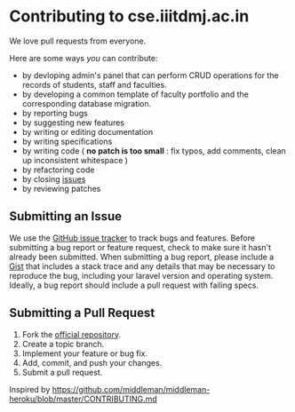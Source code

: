 # Contributing to cse.iiitdmj.ac.in

We love pull requests from everyone.


Here are some ways *you* can contribute:

* by devloping admin's panel that can perform CRUD operations for the records of students, staff and faculties.
* by developing a common template of faculty portfolio and the corresponding database migration.
* by reporting bugs
* by suggesting new features
* by writing or editing documentation
* by writing specifications
* by writing code ( **no patch is too small** : fix typos, add comments, clean up inconsistent whitespace )
* by refactoring code
* by closing [issues][]
* by reviewing patches

[issues]: https://github.com/aanandshekharroy/IIITDMJ-CSE-Website/issues

## Submitting an Issue
We use the [GitHub issue tracker][issues] to track bugs and features. Before
submitting a bug report or feature request, check to make sure it hasn't
already been submitted. When submitting a bug report, please include a [Gist][]
that includes a stack trace and any details that may be necessary to reproduce
the bug, including your laravel version and operating system.
Ideally, a bug report should include a pull request with failing specs.

[gist]: https://gist.github.com/

## Submitting a Pull Request
1. Fork the [official repository][repo].
2. Create a topic branch.
3. Implement your feature or bug fix.
4. Add, commit, and push your changes.
5. Submit a pull request.


[repo]: https://github.com/aanandshekharroy/IIITDMJ-CSE-Website

Inspired by https://github.com/middleman/middleman-heroku/blob/master/CONTRIBUTING.md

